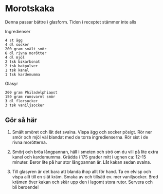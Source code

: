 # Morotskaka
Denna passar bättre i glasform. Tiden i receptet stämmer inte alls

Ingredienser
```
4 st ägg
4 dl socker
200 gram smält smör
6 dl rivna morötter
4 dl mjöl
2 tsk bikarbonat
2 tsk bakpulver
1 tsk kanel
1 tsk kardemumma
```

Glasyr
```
200 gram Philadelphiaost
150 gram rumsvarmt smör
3 dl florsocker
3 tsk vaniljsocker
```

## Gör så här
1. Smält smöret och låt det svalna. Vispa ägg och socker pösigt. Rör ner smör
   och mjöl väl blandat med de torra ingredienserna. Rör sist i de rivna
   morötterna.

2. Smörj och bröa långpannan, häll i smeten och strö om du vill på lite extra
   kanel och kardemumma. Grädda i 175 grader mitt i ugnen  ca: 12-15 minuter.
   Beror lite på hur stor långpannan är. Låt kakan sedan svalna.

3. Till glasyren är det bara att blanda ihop allt för hand. Ta en elvisp och
   vispa allt till en slät kräm. Smaka av och tillsätt ev. mer vaniljsocker.
   Bred krämen över kakan och skär upp den i lagomt stora rutor. Servera och
   bli beroende!
